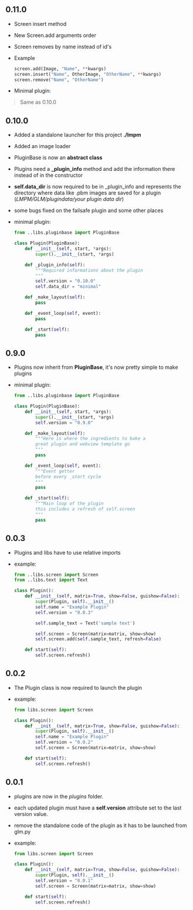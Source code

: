 ## 0.11.0
* Screen insert method
* New Screen.add arguments order
* Screen removes by name instead of id's

* Example
    ```python
    screen.add(Image, "Name", **kwargs)
    screen.insert("Name", OtherImage, "OtherName", **kwargs)
    screen.remove("Name", "OtherName")
    ```

* Minimal plugin:
> Same as 0.10.0

## 0.10.0
* Added a standalone launcher for this project __./lmpm__
* Added an image loader
* PluginBase is now an __abstract class__
* Plugins need a __\_plugin_info__ method and add the information there instead of in the constructor
* __self.data_dir__ is now required to be in \_plugin_info and represents the directory where data like .pbm images are saved for a plugin (_LMPM/GLM/plugindata/your plugin data dir_)
* some bugs fixed on the failsafe plugin and some other places

* minimal plugin:
    ```python
    from ..libs.pluginbase import PluginBase

    class Plugin(PluginBase):
        def __init__(self, start, *args):
            super().__init__(start, *args)

        def _plugin_info(self):
            """Required informations about the plugin
            """
            self.version = "0.10.0"
            self.data_dir = "minimal"

        def _make_layout(self):
            pass

        def _event_loop(self, event):
            pass

        def _start(self):
            pass
    ```

## 0.9.0
* Plugins now inherit from __PluginBase__, it's now pretty simple to make plugins

* minimal plugin:
    ```python
    from ..libs.pluginbase import PluginBase

    class Plugin(PluginBase):
        def __init__(self, start, *args):
            super().__init__(start, *args)
            self.version = "0.9.0"

        def _make_layout(self):
            """Here is where the ingredients to bake a
            great plugin and webview template go
            """
            pass

        def _event_loop(self, event):
            """Event getter
            before every _start cycle
            """
            pass

        def _start(self):
            """Main loop of the plugin
            this includes a refresh of self.screen
            """
            pass
    ```

## 0.0.3
* Plugins and libs have to use relative imports

* example:

    ```python
    from ..libs.screen import Screen
    from ..libs.text import Text

    class Plugin():
        def __init__(self, matrix=True, show=False, guishow=False):
            super(Plugin, self).__init__()
            self.name = "Example Plugin"
            self.version = "0.0.3"

            self.sample_text = Text('sample text')

            self.screen = Screen(matrix=matrix, show=show)
            self.screen.add(self.sample_text, refresh=False)

        def start(self):
            self.screen.refresh()
    ```

## 0.0.2
* The Plugin class is now required to launch the plugin

* example:

    ```python
    from libs.screen import Screen

    class Plugin():
        def __init__(self, matrix=True, show=False, guishow=False):
            super(Plugin, self).__init__()
            self.name = "Example Plugin"
            self.version = "0.0.2"
            self.screen = Screen(matrix=matrix, show=show)

        def start(self):
            self.screen.refresh()
    ```

## 0.0.1
* plugins are now in the *plugins* folder.
* each updated plugin must have a __self.version__ attribute set to the last version value.
* remove the standalone code of the plugin as it has to be launched from glm.py

* example:

    ```python
    from libs.screen import Screen

    class Plugin():
        def __init__(self, matrix=True, show=False, guishow=False):
            super(Plugin, self).__init__()
            self.version = "0.0.1"
            self.screen = Screen(matrix=matrix, show=show)

        def start(self):
            self.screen.refresh()
    ```
